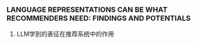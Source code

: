 ### LANGUAGE REPRESENTATIONS CAN BE WHAT RECOMMENDERS NEED: FINDINGS AND POTENTIALS
1. LLM学到的表征在推荐系统中的作用